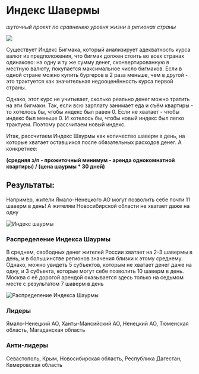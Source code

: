 # Индекс Шавермы
*шуточный проект по сравнению уровня жизни в регионах страны*

![](https://static.tildacdn.com/tild6564-6130-4734-b263-343436383930/p_o_reqDeCM.jpg)

Существует Индекс Бигмака, который анализирует адекватность курса валют из предположения, что бигмак должен стоить во всех странах одинаково: на одну и ту же сумму денег, сконвертированную в местную валюту, покупается максимальное число бигмаков. Если в одной стране можно купить бургеров в 2 раза меньше, чем в другой - это трактуется как значительная недооценённость курса первой страны.

Однако, этот курс не учитывает, сколько реально денег можно тратить на эти бигмаки. Так, если всю зарплату занимает еда и съём квартиры - то хотелось бы, чтобы индекс был равен 0. Если не хватает - чтобы индекс был меньше 0. И хотелось бы, чтобы новый индекс был легко трактуем. Поэтому рассчитаем новый индекс.

Итак, рассчитаем Индекс Шаурмы как количество шаверм в день, на которые хватает оставшихся после обязательных расходов денег. А конкретнее:

**(средняя з/п - прожиточный минимум - аренда однокомнатной квартиры) / (цена шаурмы * 30 дней)**

## Результаты:
Например, жители Ямало-Ненецкого АО могут позволить себе почти 11 шаверм в день!
А жителям Новосибирской области не хватает даже на одну

![Индекс шаурмы](https://static.tildacdn.com/tild6431-3836-4434-b461-376239393933/noroot.jpg)

### Распределение Индекса Шаурмы

В среднем, свободных денег жителей России хватает на 2-3 шавермы в день, и в большинстве регионов значения близки к этому среднему. Однако, можно увидеть 5 субъектов, которым не хватает денег даже на одну, и 3 субъекта, которые могут себе позволить 10 шаверм в день. Москва с её дорогой арендой оказывается здесь только на седьмом месте с результатом 7 шаверм в день

![Распределение Индекса Шаурмы](https://static.tildacdn.com/tild6138-3464-4932-a233-396130323365/index.png)

### Лидеры
Ямало-Ненецкий АО, Ханты-Мансийский АО, Ненецкий АО, Тюменская область, Магаданская область

### Анти-лидеры
Севастополь, Крым, Новосибирская область, Республика Дагестан, Кемеровская область
